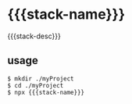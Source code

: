 # {{{stack-name}}}

{{{stack-desc}}}

## usage

```
$ mkdir ./myProject
$ cd ./myProject
$ npx {{{stack-name}}}
```
